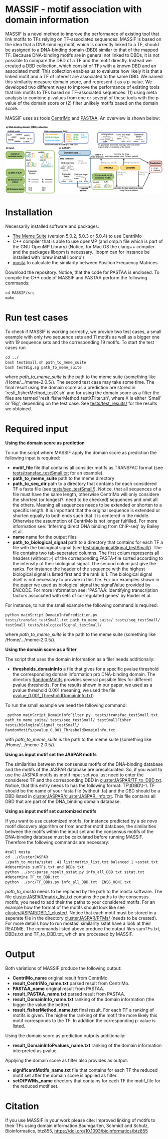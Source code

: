 # MASSIF - motif association with domain information
MASSIF is a novel method to improve the performance of existing tool that link motifs to TFs relying on TF-associated sequences. MASSIF is based on the idea that a DNA-binding motif, which is correctly linked to a TF, should be assigned to a DNA-binding domain (DBD) similar to that of the mapped TF. Because DNA-binding motifs are in general not linked to DBDs, it is not possible to compare the DBD of a TF and the motif directly. Instead we created a DBD collection, which consist of TFs with a known DBD and an associated motif. This collection enables us to evaluate how likely it is that a linked motif and a TF of interest are associated to the same DBD. We named this similarity measure domain score, and represent it as a p-value.
We developed two different ways to improve the performance of existing tools that link motifs to TFs based on TF-associated sequences:
 (1) using meta analysis to combine p-values from one or several of these tools with the p-value of the domain score or
(2) filter unlikely motifs based on the domain score.  

MASSIF uses as tools [CentriMo](https://academic.oup.com/nar/article/40/17/e128/2411117) and [PASTAA](https://www.ncbi.nlm.nih.gov/pmc/articles/PMC2642637/). An overview is shown below:

![overview.png](overview.png)
# Installation

Necessarily installed software and packages:

- [The Meme Suite](http://meme-suite.org/doc/download.html) (version 5.0.2, 5.0.3 or 5.0.4) to use CentriMo
- C++ compiler that is able to use openMP (and omp.h file which is part of the GNU OpenMP Library)
(Notice, for Mac OS the clang++ compiler and the packages libopm is necessary. libopm can for instance be installed with 'brew install libomp')
- [mosta](http://mosta.molgen.mpg.de/) to calculate the similarity between Position Frequency Matrices.

Download the repository. Notice, that the code for PASTAA is enclosed. 
To compile the C++ code of MASSIF and PASTAA perform the following commands: 
```
cd MASSIF/src
make
```
# Run test cases
To check if MASSIF is working correctly, we provide two test cases, a small example with only two sequence sets  and 11 motifs as well as a bigger one with 19 sequence sets and the corresponding 19 motifs.
To start the test cases run
``` 
cd ../
bash testSmall.sh path_to_meme_suite
bash testBig.sg path_to_meme_suite
```
where *path_to_meme_suite* is the path to the meme suite (something like /Home/.../meme-2.0.5/). The second test case may take some time. The final result using the domain score as a prediction are stored in 'reslt_fisherMethod_testX.sh' and for using the domain score as a filter the files are termed 'reslt_fisherMethod_testXFilter.sh', where X is either 'Small' or 'Big', depending on the test case. See [tests/test_results/](tests/test_results/) for the results we obtained. 

# Required input
**Using the domain score as prediction**

 To run the script where MASSIF apply the domain score as prediction the following input is required:
 
 - **motif_file** file that contains all consider motifs as TRANSFAC format (see [tests/transfac_testSmall.txt](tests/transfac_testSmall.txt) for an example).
 - **path_to_meme_suite** path to the meme directory  
 - **path_to_seq_dir** path to a directory that contains for each considered TF a fasta file (see [tests/seq_testSmall/](tests/seq_testSmall/)). Notice, that all sequences of a file must have the same length, otherwise CentriMo will only considere the shortest (or longest?. need to be checked) sequences and omit all the others.  Meaning  all sequences needs to be extended or shorten to a specific length. It is important that the original sequence is extended or shorten equally to both ends such that it is centered in the middle. Otherwise the assumption of CentriMo is not longer fulfilled. For more information see: 'Inferring direct DNA binding from ChIP-seq' by  Bailey et al.
 - **name** name for the output files
 - **path_to_biological_signal** path to a directory that contains for each TF a file with the biological signal (see [tests/biologicalSignal_testSmall/](tests/biologicalSignal_testSmall/)).  The file contains two tab-seperated columns. The first colum represents all headers (without >) of the corresponding FASTA-file sorted according to the intensity of their biological signal. The second colum just give the ranks. For instance the header of the sequence with the highest biological signal is listed first and the rank is 1. The biological signal itself is not necessary to provide in this file. For our examples shown in the paper we used as biological signal the signalValue provided by ENCODE. For more information see: 'PASTAA: identifying transcription factors associated with sets of co-regulated genes' by Roider et al.
 
 For instance, to run the small example the following command is required:
 ```
 python mainScript_DomainInfoPrediction.py  tests/transfac_testSmall.txt path_to_meme_suite/ tests/seq_testSmall/ testSmall tests/biologicalSignal_testSmall/
 ```
 where *path_to_meme_suite* is the path to the meme suite (something like /Home/.../meme-2.0.5/).
 
**Using the domain score as a filter**

The script that uses the domain information as a filer needs additionally:
- **thresholds_domainInfo** a file that gives for a specific pvalue threshold the corresponding domain information pro DNA-binding domain. The directory [RandomMotifs](RandomMotifs/) provides  several possible files for different pvalue thresholds. For the results shown in our paper, we used as a pvalue threshold 0.001 (meaning, we used the file [pvalue_0.001_ThresholdDomainInfo.txt](RandomMotifs/pvalue_0.001_ThresholdDomainInfo.txt))

To run the small example we need the following command:
 ```
  python mainScript_DomainInfoFilter.py  tests/transfac_testSmall.txt path_to_meme_suite/ tests/seq_testSmall/ testSmallFisher tests/biologicalSignal_testSmall/ RandomMotifs/pvalue_0.001_ThresholdDomainInfo.txt
 ```
 with *path_to_meme_suite* is the path to the meme suite (something like /Home/.../meme-2.0.5/).
 
**Using as input motif set the JASPAR motifs**

The similarities between the consensus motifs of the DNA-binding database and the motifs of the JASPAR database are precalculated. So, if you want to use the JASPAR motifs as motif input set you just need to enter the considered TF and the corresponding DBD in [clusterJASPAR/TF_to_DBD.txt](clusterJASPAR/TF_to_DBD.txt). Notice, that this entry needs to has the following format: TF\tDBD\t-1. TF should be the name of your fasta file (without .fa) and the DBD should be a  DBD listed in [clusterJASPAR/clusterJASPAR_info.txt](clusterJASPAR/clusterJASPAR_info.txt). This file contains all DBD that are part of the DNA_binding domain database.

 **Using as input motif set customized motifs**
 
 If you want to use customized motifs, for instance predicted by a *de novo* motif discovery algorithm or from another motif database, the similarities between the motifs within the input set and the consensus motifs of the DNA-binding database must be calculated before running MASSIF. Therefore the following commands are necessary:
``` 
#call mosta
cd ../clusterJASPAR
./path_to_mosta/sstat .41 list:matrix_list.txt balanced 1 >sstat.txt
#determines sumTFs.txt and DBDs.txt
python ../src/parse_result_sstat.py info_all_DBD.txt sstat.txt 
#determine TF_to_DBD.txt
python ../src/TF_DBDs.py info_all_DBD.txt  ENSG_HGNC.txt 
```

*path_to_mosta* needs to be replaced by the path to the mosta software. The file [clusterJASPAR/matrix_list.txt](matrix_list.txt) contains the paths to the consensus motifs, you need to add their the paths to your considered motifs. For an example how the format of the motifs should look like see [clusterJASPAR/DBD_1_cluster/](clusterJASPAR/DBD_1_cluster/cluster_*.mat). Notice that each motif must be stored in a seperate file in the directory [clusterJASPAR/PFMs/](clusterJASPAR/PFMs/) (needs to be created). For more details how to run mostas' similarity sstat have a look at their README. The commands listed above produce the output files sumTFs.txt, DBDs.txt and TF_to_DBD.txt, which are processed by MASSIF. 

# Output 
Both variations of MASSIF produce the following output: 

- **CentriMo_name** original result from CentriMo.
- **result_CentriMo_name.txt** parsed result from CentriMo.
- **PASTAA_name** original result from PASTAA.
- **result_PASTAA_name.txt** parsed result from PASTAA.
- **result_DomainInfo_name.txt** ranking of the domain information (the bigger the value the better).
- **result_fisherMethod_name.txt** final result. For each TF a ranking of motifs is given. The higher the ranking of the motif the more likely this motif corresponds to the TF. In addition the corresponding p-value is listed.

Using the domain score as prediction outputs additionally:

- **result_DomainInfoPvalues_name.txt** ranking  of the domain information interpreted as pvalue.

Applying the domain score as filter also provides as output:

- **significantMotifs_name.txt** file that contains for each TF the reduced motif set after the domain score is applied as filter.
- **setOfPWMs_name** directory that contains for each TF the motif_file for the reduced motif set.

# Citation
If you use MASSIF in your work please cite:
Improved linking of motifs to their TFs using domain information
Baumgarten, Schmidt and Schulz, Bioinformatics, btz855, https://doi.org/10.1093/bioinformatics/btz855
